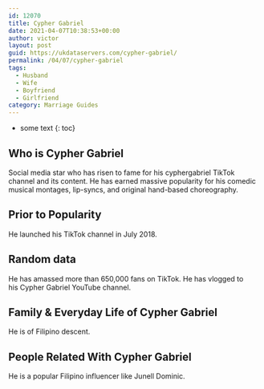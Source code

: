 ```yaml
---
id: 12070
title: Cypher Gabriel
date: 2021-04-07T10:38:53+00:00
author: victor
layout: post
guid: https://ukdataservers.com/cypher-gabriel/
permalink: /04/07/cypher-gabriel
tags:
  - Husband
  - Wife
  - Boyfriend
  - Girlfriend
category: Marriage Guides
---
```


* some text
{: toc}


## Who is Cypher Gabriel



Social media star who has risen to fame for his cyphergabriel TikTok channel and its content. He has earned massive popularity for his comedic musical montages, lip-syncs, and original hand-based choreography.

                
                
                
## Prior to Popularity



He launched his TikTok channel in July 2018.

                
                
                
## Random data



He has amassed more than 650,000 fans on TikTok. He has vlogged to his Cypher Gabriel YouTube channel.

                
                
                
## Family & Everyday Life of Cypher Gabriel



He is of Filipino descent.

                
                
                
## People Related With Cypher Gabriel



He is a popular Filipino influencer like Junell Dominic.

                
              
            
          
          
          